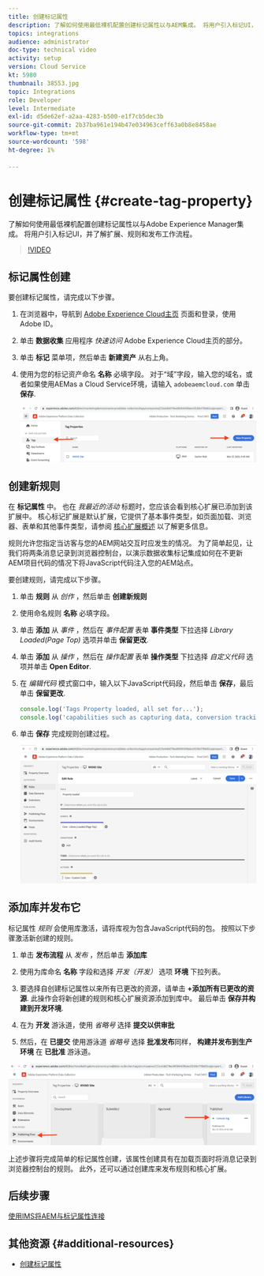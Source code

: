 ```yaml
---
title: 创建标记属性
description: 了解如何使用最低裸机配置创建标记属性以与AEM集成。 将用户引入标记UI，并了解扩展、规则和发布工作流程。
topics: integrations
audience: administrator
doc-type: technical video
activity: setup
version: Cloud Service
kt: 5980
thumbnail: 38553.jpg
topic: Integrations
role: Developer
level: Intermediate
exl-id: d5de62ef-a2aa-4283-b500-e1f7cb5dec3b
source-git-commit: 2b37ba961e194b47e034963ceff63a0b8e8458ae
workflow-type: tm+mt
source-wordcount: '598'
ht-degree: 1%

---
```


# 创建标记属性 {#create-tag-property}

了解如何使用最低裸机配置创建标记属性以与Adobe Experience Manager集成。 将用户引入标记UI，并了解扩展、规则和发布工作流程。

>[!VIDEO](https://video.tv.adobe.com/v/38553?quality=12&learn=on)

## 标记属性创建

要创建标记属性，请完成以下步骤。

1. 在浏览器中，导航到 [Adobe Experience Cloud主页](https://experience.adobe.com/) 页面和登录，使用Adobe ID。

1. 单击 **数据收集** 应用程序 _快速访问_ Adobe Experience Cloud主页的部分。

1. 单击 **标记** 菜单项，然后单击 **新建资产** 从右上角。

1. 使用为您的标记资产命名 **名称** 必填字段。 对于“域”字段，输入您的域名，或者如果使用AEMas a Cloud Service环境，请输入 `adobeaemcloud.com` 单击 **保存**.

   ![标记属性](assets/tag-properties.png)

## 创建新规则

在 **标记属性** 中。 也在 _我最近的活动_ 标题时，您应该会看到核心扩展已添加到该扩展中。 核心标记扩展是默认扩展，它提供了基本事件类型，如页面加载、浏览器、表单和其他事件类型，请参阅 [核心扩展概述](https://experienceleague.adobe.com/docs/experience-platform/tags/extensions/client/core/overview.html) 以了解更多信息。

规则允许您指定当访客与您的AEM网站交互时应发生的情况。 为了简单起见，让我们将两条消息记录到浏览器控制台，以演示数据收集标记集成如何在不更新AEM项目代码的情况下将JavaScript代码注入您的AEM站点。

要创建规则，请完成以下步骤。

1. 单击 **规则** 从 _创作_ ，然后单击 **创建新规则**

1. 使用命名规则 **名称** 必填字段。

1. 单击 **添加** 从 _事件_ ，然后在 _事件配置_ 表单 **事件类型** 下拉选择 _Library Loaded(Page Top)_ 选项并单击 **保留更改**.

1. 单击 **添加** 从 _操作_ ，然后在 _操作配置_ 表单 **操作类型** 下拉选择 _自定义代码_ 选项并单击 **Open Editor**.

1. 在 _编辑代码_ 模式窗口中，输入以下JavaScript代码段，然后单击 **保存**，最后单击 **保留更改**.

   ```javascript
   console.log('Tags Property loaded, all set for...');
   console.log('capabilities such as capturing data, conversion tracking and delivering unique and personalized experiences');
   ```

1. 单击 **保存** 完成规则创建过程。

   ![新规则](assets/new-rule.png)

## 添加库并发布它

标记属性 _规则_ 会使用库激活，请将库视为包含JavaScript代码的包。 按照以下步骤激活新创建的规则。

1. 单击 **发布流程** 从 _发布_ ，然后单击 **添加库**

1. 使用为库命名 **名称** 字段和选择 _开发（开发）_ 选项 **环境** 下拉列表。

1. 要选择自创建标记属性以来所有已更改的资源，请单击 **+添加所有已更改的资源**. 此操作会将新创建的规则和核心扩展资源添加到库中。 最后单击 **保存并构建到开发环境**.

1. 在为 **开发** 游泳道，使用 _省略号_ 选择 **提交以供审批**

1. 然后，在 **已提交** 使用游泳道 _省略号_ 选择 **批准发布**&#x200B;同样， **构建并发布到生产环境** 在 **已批准** 游泳道。

![已发布的库](assets/published-library.png)


上述步骤将完成简单的标记属性创建，该属性创建具有在加载页面时将消息记录到浏览器控制台的规则。 此外，还可以通过创建库来发布规则和核心扩展。

## 后续步骤

[使用IMS将AEM与标记属性连接](connect-aem-tag-property-using-ims.md)


## 其他资源 {#additional-resources}

* [创建标记属性](https://experienceleague.adobe.com/docs/platform-learn/implement-in-websites/configure-tags/create-a-property.html)
